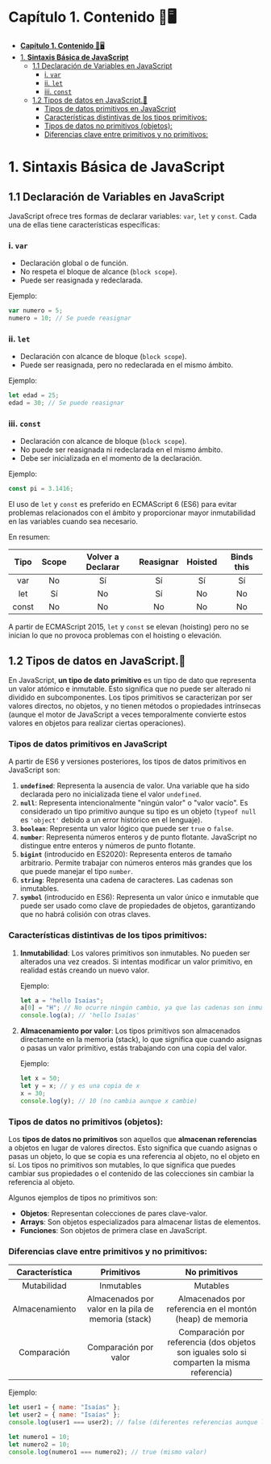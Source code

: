 # **Capítulo 1. Contenido 📝**🖥️

- [**Capítulo 1. Contenido 📝**🖥️](#capítulo-1-contenido-️)
- [1. **Sintaxis Básica de JavaScript**](#1-sintaxis-básica-de-javascript)
  - [1.1 Declaración de Variables en JavaScript](#11-declaración-de-variables-en-javascript)
    - [i. `var`](#i-var)
    - [ii. `let`](#ii-let)
    - [iii. `const`](#iii-const)
  - [1.2 Tipos de datos en JavaScript.💎](#12-tipos-de-datos-en-javascript)
    - [Tipos de datos primitivos en JavaScript](#tipos-de-datos-primitivos-en-javascript)
    - [Características distintivas de los tipos primitivos:](#características-distintivas-de-los-tipos-primitivos)
    - [Tipos de datos no primitivos (objetos):](#tipos-de-datos-no-primitivos-objetos)
    - [Diferencias clave entre primitivos y no primitivos:](#diferencias-clave-entre-primitivos-y-no-primitivos)

# 1. **Sintaxis Básica de JavaScript**

## 1.1 Declaración de Variables en JavaScript

JavaScript ofrece tres formas de declarar variables: `var`, `let` y `const`. Cada una de ellas tiene características específicas:

### i. `var`

- Declaración global o de función.
- No respeta el bloque de alcance (`block scope`).
- Puede ser reasignada y redeclarada.

Ejemplo:

```javascript
var numero = 5;
numero = 10; // Se puede reasignar
```

### ii. `let`

- Declaración con alcance de bloque (`block scope`).
- Puede ser reasignada, pero no redeclarada en el mismo ámbito.

Ejemplo:

```javascript
let edad = 25;
edad = 30; // Se puede reasignar
```

### iii. `const`

- Declaración con alcance de bloque (`block scope`).
- No puede ser reasignada ni redeclarada en el mismo ámbito.
- Debe ser inicializada en el momento de la declaración.

Ejemplo:

```javascript
const pi = 3.1416;
```

El uso de `let` y `const` es preferido en ECMAScript 6 (ES6) para evitar problemas relacionados con el ámbito y proporcionar mayor inmutabilidad en las variables cuando sea necesario.

En resumen:

| Tipo  | Scope | Volver a Declarar | Reasignar | Hoisted | Binds this |
| :---: | :---: | :---------------: | :-------: | :-----: | :--------: |
|  var  |  No   |        Sí         |    Sí     |   Sí    |     Sí     |
|  let  |  Sí   |        No         |    Sí     |   No    |     No     |
| const |  No   |        No         |    No     |   No    |     No     |

A partir de ECMAScript 2015, `let` y `const` se elevan (hoisting) pero no se inician lo que no provoca problemas con el hoisting o elevación.

## 1.2 Tipos de datos en JavaScript.💎

En JavaScript, **un tipo de dato primitivo** es un tipo de dato que representa un valor atómico e inmutable. Esto significa que no puede ser alterado ni dividido en subcomponentes. Los tipos primitivos se caracterizan por ser valores directos, no objetos, y no tienen métodos o propiedades intrínsecas (aunque el motor de JavaScript a veces temporalmente convierte estos valores en objetos para realizar ciertas operaciones).

### Tipos de datos primitivos en JavaScript

A partir de ES6 y versiones posteriores, los tipos de datos primitivos en JavaScript son:

1. **`undefined`**: Representa la ausencia de valor. Una variable que ha sido declarada pero no inicializada tiene el valor `undefined`.
2. **`null`**: Representa intencionalmente "ningún valor" o "valor vacío". Es considerado un tipo primitivo aunque su tipo es un objeto (`typeof null` es `'object'` debido a un error histórico en el lenguaje).
3. **`boolean`**: Representa un valor lógico que puede ser `true` o `false`.
4. **`number`**: Representa números enteros y de punto flotante. JavaScript no distingue entre enteros y números de punto flotante.
5. **`bigint`** (introducido en ES2020): Representa enteros de tamaño arbitrario. Permite trabajar con números enteros más grandes que los que puede manejar el tipo `number`.
6. **`string`**: Representa una cadena de caracteres. Las cadenas son inmutables.
7. **`symbol`** (introducido en ES6): Representa un valor único e inmutable que puede ser usado como clave de propiedades de objetos, garantizando que no habrá colisión con otras claves.

### Características distintivas de los tipos primitivos:

1. **Inmutabilidad**: Los valores primitivos son inmutables. No pueden ser alterados una vez creados. Si intentas modificar un valor primitivo, en realidad estás creando un nuevo valor.

   Ejemplo:

   ```javascript
   let a = "hello Isaías";
   a[0] = "H"; // No ocurre ningún cambio, ya que las cadenas son inmutables
   console.log(a); // 'hello Isaías'
   ```

2. **Almacenamiento por valor**: Los tipos primitivos son almacenados directamente en la memoria (stack), lo que significa que cuando asignas o pasas un valor primitivo, estás trabajando con una copia del valor.

   Ejemplo:

   ```javascript
   let x = 50;
   let y = x; // y es una copia de x
   x = 30;
   console.log(y); // 10 (no cambia aunque x cambie)
   ```

### Tipos de datos no primitivos (objetos):

Los **tipos de datos no primitivos** son aquellos que **almacenan referencias** a objetos en lugar de valores directos. Esto significa que cuando asignas o pasas un objeto, lo que se copia es una referencia al objeto, no el objeto en sí. Los tipos no primitivos son mutables, lo que significa que puedes cambiar sus propiedades o el contenido de las colecciones sin cambiar la referencia al objeto.

Algunos ejemplos de tipos no primitivos son:

- **Objetos**: Representan colecciones de pares clave-valor.
- **Arrays**: Son objetos especializados para almacenar listas de elementos.
- **Funciones**: Son objetos de primera clase en JavaScript.

### Diferencias clave entre primitivos y no primitivos:

| Característica |                     Primitivos                      |                                       No primitivos                                        |
| :------------: | :-------------------------------------------------: | :----------------------------------------------------------------------------------------: |
|  Mutabilidad   |                     Inmutables                      |                                          Mutables                                          |
| Almacenamiento | Almacenados por valor en la pila de memoria (stack) |                 Almacenados por referencia en el montón (heap) de memoria                  |
|  Comparación   |                Comparación por valor                | Comparación por referencia (dos objetos son iguales solo si comparten la misma referencia) |

Ejemplo:

```javascript
let user1 = { name: "Isaías" };
let user2 = { name: "Isaías" };
console.log(user1 === user2); // false (diferentes referencias aunque la clave name contenga el mismo nombre 'Isaías')

let numero1 = 10;
let numero2 = 10;
console.log(numero1 === numero2); // true (mismo valor)
```
